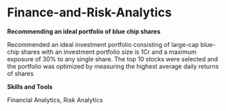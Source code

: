 # Finance-and-Risk-Analytics
**Recommending an ideal portfolio of blue chip shares**

Recommended an ideal investment portfolio consisting of large-cap blue-chip shares with an investment portfolio size is 1Cr and a maximum exposure of 30% to any single share. The top 10 stocks were selected and the portfolio was optimized by measuring the highest average daily returns of shares

**Skills and Tools**

Financial Analytics, Risk Analytics
